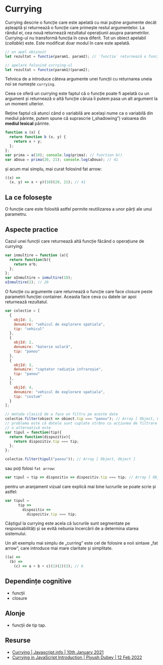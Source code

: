 # Currying

Currying descrie o funcție care este apelată cu mai puține argumente decât așteaptă și returnează o funcție care primește restul argumentelor. La rândul ei, cea nouă returnează rezultatul operațiunii asupra parametrilor. Currying-ul nu transformă funcția în ceva diferit. Tot un obiect apelabil (*callable*) este. Este modificat doar modul în care este apelată.

```javascript
// un apel obișnuit
let rezultat = functie(param1, param2); // `functie` returnează o funcție

// apelare folosind currying-ul
let rezultat = functie(param1)(param2);
```

Tehnica de a introduce câteva argumente unei funcții cu returnarea uneia noi se numește `currying`.

Ceea ce oferă un currying este faptul că o funcție poate fi apelată cu un argument și returnează o altă funcție căruia îi putem pasa un alt argument la un moment ulterior.

Reține faptul că atunci când o variabilă are același nume ca o variabilă din mediul părinte, putem spune că suprascrie („shadowing”) valoarea din **mediul lexical** părinte.

```javascript
function a (x) {
  return function b (x, y) {
    return x + y;
  };
};
var prima = a(10); console.log(prima); // function b()
var aDoua = prima(20, 21); console.log(aDoua); // 41
```

și acum mai simplu, mai curat folosind fat arrow:

```javascript
((x) =>
  (x, y) => x + y)(10)(20, 21); // 41
```

## La ce folosește

O funcție care este folosită astfel permite reutilizarea a unor părți ale unui parametru.

## Aspecte practice

Cazul unei funcții care returnează altă funcție făcând o operațiune de currying:

```javascript
var inmultire = function (a){
  return function(b){
    return a*b;
  };
};
var oInmultire = inmultire(10);
oInmultire(2); // 20
```

O funcție cu argumente care returnează o funcție care face closure peste parametrii funcției container. Aceasta face ceva cu datele iar apoi returnează rezultatul.

```javascript
var colectie = [
  {
    objId: 1,
    denumire: "vehicul de explorare spatiala",
    tip: "vehicul"
  },
  {
    objId: 2,
    denumire: "baterie solară",
    tip: "panou"
  },
  {
    objId: 3,
    denumire: "captator radiație infraroșie",
    tip: "panou"
  },
  {
    objId: 4,
    denumire: "vehicul de explorare spatiala",
    tip: "costum"
  }
];

// metoda clasică de a face un filtru pe aceste date
colectie.filter(obiect => obiect.tip === "panou"); // Array [ Object, Object ]
// problema este că datele sunt cuplate strâns cu acțiunea de filtrare
// o alternativă este
var tipul = function(tip){
  return function(dispozitiv){
    return dispozitiv.tip === tip;
  };
};

colectie.filter(tipul("panou")); // Array [ Object, Object ]
```

sau poți folosi `fat arrow`:

```javascript
var tipul = tip => dispozitiv => dispozitiv.tip === tip; // Array [ Object, Object ]
```

pentru un aranjament vizual care explică mai bine lucrurile se poate scrie și astfel:

```javascript
var tipul =
      tip =>
        dispozitiv =>
          dispozitiv.tip === tip;
```

Câștigul la currying este acela că lucrurile sunt segmentate pe responsabilități și se evită nebunia încercării de a determina starea sistemului.

Un alt exemplu mai simplu de „curring” este cel de folosire a noii sintaxe „fat arrow”, care introduce mai mare claritate și simplitate.

```javascript
((a) =>
  (b) =>
    (c) => a + b + c)(1)(2)(3); // 6
```

## Dependințe cognitive

-   funcții
-   closure

## Alonje

- funcții de tip tap.

## Resurse

- [Currying | Javascript.info | 10th January 2021](https://javascript.info/currying-partials)
- [Currying in JavaScript Introduction | Piyush Dubey | 12 Feb 2022](https://javascript.plainenglish.io/currying-in-javascript-15802dcde87c)
